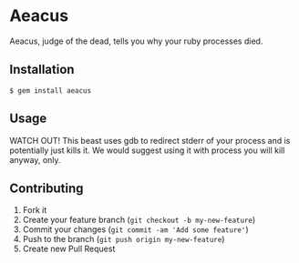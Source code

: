 # Aeacus

Aeacus, judge of the dead, tells you why your ruby processes died.

## Installation

    $ gem install aeacus


## Usage

WATCH OUT! This beast uses gdb to redirect stderr of your process and is potentially just kills it. We would suggest using it with process you will kill anyway, only.

## Contributing

1. Fork it
2. Create your feature branch (`git checkout -b my-new-feature`)
3. Commit your changes (`git commit -am 'Add some feature'`)
4. Push to the branch (`git push origin my-new-feature`)
5. Create new Pull Request
